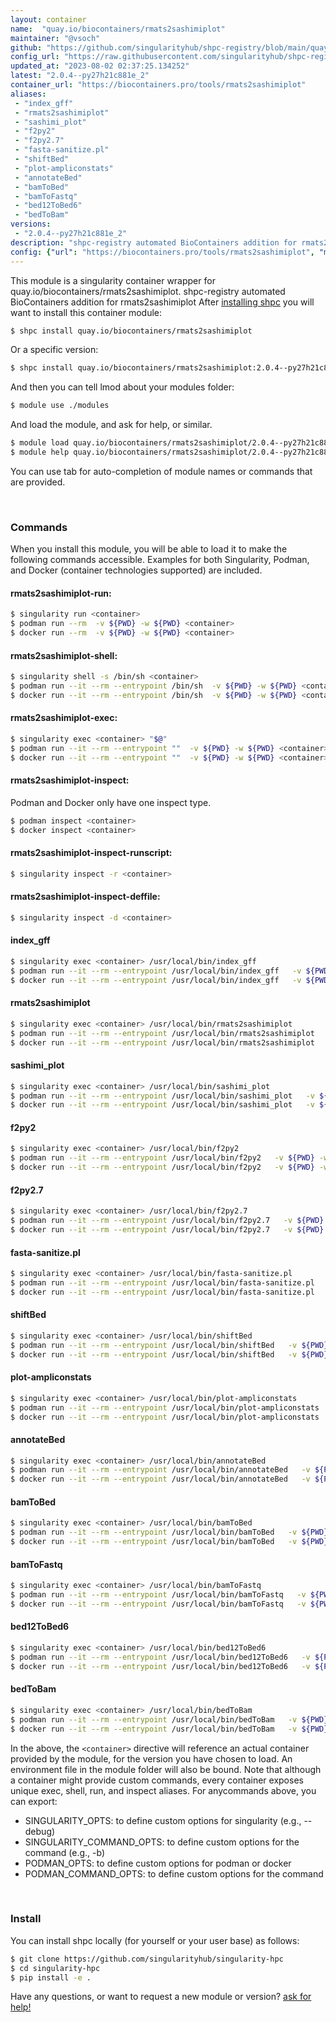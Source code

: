 ```yaml
---
layout: container
name:  "quay.io/biocontainers/rmats2sashimiplot"
maintainer: "@vsoch"
github: "https://github.com/singularityhub/shpc-registry/blob/main/quay.io/biocontainers/rmats2sashimiplot/container.yaml"
config_url: "https://raw.githubusercontent.com/singularityhub/shpc-registry/main/quay.io/biocontainers/rmats2sashimiplot/container.yaml"
updated_at: "2023-08-02 02:37:25.134252"
latest: "2.0.4--py27h21c881e_2"
container_url: "https://biocontainers.pro/tools/rmats2sashimiplot"
aliases:
 - "index_gff"
 - "rmats2sashimiplot"
 - "sashimi_plot"
 - "f2py2"
 - "f2py2.7"
 - "fasta-sanitize.pl"
 - "shiftBed"
 - "plot-ampliconstats"
 - "annotateBed"
 - "bamToBed"
 - "bamToFastq"
 - "bed12ToBed6"
 - "bedToBam"
versions:
 - "2.0.4--py27h21c881e_2"
description: "shpc-registry automated BioContainers addition for rmats2sashimiplot"
config: {"url": "https://biocontainers.pro/tools/rmats2sashimiplot", "maintainer": "@vsoch", "description": "shpc-registry automated BioContainers addition for rmats2sashimiplot", "latest": {"2.0.4--py27h21c881e_2": "sha256:f9847503f54c249ec84ff20cd23184f93da09be654c6745d951860b3485b31c5"}, "tags": {"2.0.4--py27h21c881e_2": "sha256:f9847503f54c249ec84ff20cd23184f93da09be654c6745d951860b3485b31c5"}, "docker": "quay.io/biocontainers/rmats2sashimiplot", "aliases": {"index_gff": "/usr/local/bin/index_gff", "rmats2sashimiplot": "/usr/local/bin/rmats2sashimiplot", "sashimi_plot": "/usr/local/bin/sashimi_plot", "f2py2": "/usr/local/bin/f2py2", "f2py2.7": "/usr/local/bin/f2py2.7", "fasta-sanitize.pl": "/usr/local/bin/fasta-sanitize.pl", "shiftBed": "/usr/local/bin/shiftBed", "plot-ampliconstats": "/usr/local/bin/plot-ampliconstats", "annotateBed": "/usr/local/bin/annotateBed", "bamToBed": "/usr/local/bin/bamToBed", "bamToFastq": "/usr/local/bin/bamToFastq", "bed12ToBed6": "/usr/local/bin/bed12ToBed6", "bedToBam": "/usr/local/bin/bedToBam"}}
---
```


This module is a singularity container wrapper for quay.io/biocontainers/rmats2sashimiplot.
shpc-registry automated BioContainers addition for rmats2sashimiplot
After [installing shpc](#install) you will want to install this container module:


```bash
$ shpc install quay.io/biocontainers/rmats2sashimiplot
```

Or a specific version:

```bash
$ shpc install quay.io/biocontainers/rmats2sashimiplot:2.0.4--py27h21c881e_2
```

And then you can tell lmod about your modules folder:

```bash
$ module use ./modules
```

And load the module, and ask for help, or similar.

```bash
$ module load quay.io/biocontainers/rmats2sashimiplot/2.0.4--py27h21c881e_2
$ module help quay.io/biocontainers/rmats2sashimiplot/2.0.4--py27h21c881e_2
```

You can use tab for auto-completion of module names or commands that are provided.

<br>

### Commands

When you install this module, you will be able to load it to make the following commands accessible.
Examples for both Singularity, Podman, and Docker (container technologies supported) are included.

#### rmats2sashimiplot-run:

```bash
$ singularity run <container>
$ podman run --rm  -v ${PWD} -w ${PWD} <container>
$ docker run --rm  -v ${PWD} -w ${PWD} <container>
```

#### rmats2sashimiplot-shell:

```bash
$ singularity shell -s /bin/sh <container>
$ podman run --it --rm --entrypoint /bin/sh  -v ${PWD} -w ${PWD} <container>
$ docker run --it --rm --entrypoint /bin/sh  -v ${PWD} -w ${PWD} <container>
```

#### rmats2sashimiplot-exec:

```bash
$ singularity exec <container> "$@"
$ podman run --it --rm --entrypoint ""  -v ${PWD} -w ${PWD} <container> "$@"
$ docker run --it --rm --entrypoint ""  -v ${PWD} -w ${PWD} <container> "$@"
```

#### rmats2sashimiplot-inspect:

Podman and Docker only have one inspect type.

```bash
$ podman inspect <container>
$ docker inspect <container>
```

#### rmats2sashimiplot-inspect-runscript:

```bash
$ singularity inspect -r <container>
```

#### rmats2sashimiplot-inspect-deffile:

```bash
$ singularity inspect -d <container>
```


#### index_gff

```bash
$ singularity exec <container> /usr/local/bin/index_gff
$ podman run --it --rm --entrypoint /usr/local/bin/index_gff   -v ${PWD} -w ${PWD} <container> -c " $@"
$ docker run --it --rm --entrypoint /usr/local/bin/index_gff   -v ${PWD} -w ${PWD} <container> -c " $@"
```


#### rmats2sashimiplot

```bash
$ singularity exec <container> /usr/local/bin/rmats2sashimiplot
$ podman run --it --rm --entrypoint /usr/local/bin/rmats2sashimiplot   -v ${PWD} -w ${PWD} <container> -c " $@"
$ docker run --it --rm --entrypoint /usr/local/bin/rmats2sashimiplot   -v ${PWD} -w ${PWD} <container> -c " $@"
```


#### sashimi_plot

```bash
$ singularity exec <container> /usr/local/bin/sashimi_plot
$ podman run --it --rm --entrypoint /usr/local/bin/sashimi_plot   -v ${PWD} -w ${PWD} <container> -c " $@"
$ docker run --it --rm --entrypoint /usr/local/bin/sashimi_plot   -v ${PWD} -w ${PWD} <container> -c " $@"
```


#### f2py2

```bash
$ singularity exec <container> /usr/local/bin/f2py2
$ podman run --it --rm --entrypoint /usr/local/bin/f2py2   -v ${PWD} -w ${PWD} <container> -c " $@"
$ docker run --it --rm --entrypoint /usr/local/bin/f2py2   -v ${PWD} -w ${PWD} <container> -c " $@"
```


#### f2py2.7

```bash
$ singularity exec <container> /usr/local/bin/f2py2.7
$ podman run --it --rm --entrypoint /usr/local/bin/f2py2.7   -v ${PWD} -w ${PWD} <container> -c " $@"
$ docker run --it --rm --entrypoint /usr/local/bin/f2py2.7   -v ${PWD} -w ${PWD} <container> -c " $@"
```


#### fasta-sanitize.pl

```bash
$ singularity exec <container> /usr/local/bin/fasta-sanitize.pl
$ podman run --it --rm --entrypoint /usr/local/bin/fasta-sanitize.pl   -v ${PWD} -w ${PWD} <container> -c " $@"
$ docker run --it --rm --entrypoint /usr/local/bin/fasta-sanitize.pl   -v ${PWD} -w ${PWD} <container> -c " $@"
```


#### shiftBed

```bash
$ singularity exec <container> /usr/local/bin/shiftBed
$ podman run --it --rm --entrypoint /usr/local/bin/shiftBed   -v ${PWD} -w ${PWD} <container> -c " $@"
$ docker run --it --rm --entrypoint /usr/local/bin/shiftBed   -v ${PWD} -w ${PWD} <container> -c " $@"
```


#### plot-ampliconstats

```bash
$ singularity exec <container> /usr/local/bin/plot-ampliconstats
$ podman run --it --rm --entrypoint /usr/local/bin/plot-ampliconstats   -v ${PWD} -w ${PWD} <container> -c " $@"
$ docker run --it --rm --entrypoint /usr/local/bin/plot-ampliconstats   -v ${PWD} -w ${PWD} <container> -c " $@"
```


#### annotateBed

```bash
$ singularity exec <container> /usr/local/bin/annotateBed
$ podman run --it --rm --entrypoint /usr/local/bin/annotateBed   -v ${PWD} -w ${PWD} <container> -c " $@"
$ docker run --it --rm --entrypoint /usr/local/bin/annotateBed   -v ${PWD} -w ${PWD} <container> -c " $@"
```


#### bamToBed

```bash
$ singularity exec <container> /usr/local/bin/bamToBed
$ podman run --it --rm --entrypoint /usr/local/bin/bamToBed   -v ${PWD} -w ${PWD} <container> -c " $@"
$ docker run --it --rm --entrypoint /usr/local/bin/bamToBed   -v ${PWD} -w ${PWD} <container> -c " $@"
```


#### bamToFastq

```bash
$ singularity exec <container> /usr/local/bin/bamToFastq
$ podman run --it --rm --entrypoint /usr/local/bin/bamToFastq   -v ${PWD} -w ${PWD} <container> -c " $@"
$ docker run --it --rm --entrypoint /usr/local/bin/bamToFastq   -v ${PWD} -w ${PWD} <container> -c " $@"
```


#### bed12ToBed6

```bash
$ singularity exec <container> /usr/local/bin/bed12ToBed6
$ podman run --it --rm --entrypoint /usr/local/bin/bed12ToBed6   -v ${PWD} -w ${PWD} <container> -c " $@"
$ docker run --it --rm --entrypoint /usr/local/bin/bed12ToBed6   -v ${PWD} -w ${PWD} <container> -c " $@"
```


#### bedToBam

```bash
$ singularity exec <container> /usr/local/bin/bedToBam
$ podman run --it --rm --entrypoint /usr/local/bin/bedToBam   -v ${PWD} -w ${PWD} <container> -c " $@"
$ docker run --it --rm --entrypoint /usr/local/bin/bedToBam   -v ${PWD} -w ${PWD} <container> -c " $@"
```



In the above, the `<container>` directive will reference an actual container provided
by the module, for the version you have chosen to load. An environment file in the
module folder will also be bound. Note that although a container
might provide custom commands, every container exposes unique exec, shell, run, and
inspect aliases. For anycommands above, you can export:

 - SINGULARITY_OPTS: to define custom options for singularity (e.g., --debug)
 - SINGULARITY_COMMAND_OPTS: to define custom options for the command (e.g., -b)
 - PODMAN_OPTS: to define custom options for podman or docker
 - PODMAN_COMMAND_OPTS: to define custom options for the command

<br>

### Install

You can install shpc locally (for yourself or your user base) as follows:

```bash
$ git clone https://github.com/singularityhub/singularity-hpc
$ cd singularity-hpc
$ pip install -e .
```

Have any questions, or want to request a new module or version? [ask for help!](https://github.com/singularityhub/singularity-hpc/issues)